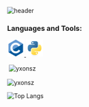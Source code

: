 ![header](https://capsule-render.vercel.app/api?type=venom&color=gradient&height=200&section=header&text=Welcome%20to%20my%20Github%20%)

<h3 align="left">Languages and Tools:</h3>
<p align="left"> <a href="https://www.cprogramming.com/" target="_blank" rel="noreferrer"> <img src="https://raw.githubusercontent.com/devicons/devicon/master/icons/c/c-original.svg" alt="c" width="40" height="40"/> </a> <a href="https://www.python.org" target="_blank" rel="noreferrer"> <img src="https://raw.githubusercontent.com/devicons/devicon/master/icons/python/python-original.svg" alt="python" width="40" height="40"/> </a> </p>


<p>&nbsp;<img align="center" src="https://github-readme-stats.vercel.app/api?username=yxonsz&show_icons=true&locale=en" alt="yxonsz" /></p>

<p><img align="center" src="https://github-readme-streak-stats.herokuapp.com/?user=yxonsz&" alt="yxonsz" /></p>

![Top Langs](https://github-readme-stats.vercel.app/api/top-langs/?username=yxonsz&layout=compact)
